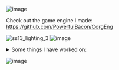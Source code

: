 ![image](https://github-readme-stats.vercel.app/api?username=powerfulbacon&show_icons=true&bg_color=30,e96443,904e95&title_color=fff&text_color=fff&include_all_commits=true&count_private=true)

Check out the game engine I made:
https://github.com/PowerfulBacon/CorgEng

![ss13_lighting_3](https://user-images.githubusercontent.com/26465327/211149029-e62c1c85-0b04-487a-8099-9e18385b9f82.png)
![image](https://github.com/PowerfulBacon/PowerfulBacon/assets/26465327/de411ba5-36c7-404c-b783-4b5fa53448db)

<details>

<summary>Some things I have worked on:</summary>

### Space Station 13 Fancy Lighting

A beautiful shadow based lighting system utilising some fun transformation math. Unfortunately due to the restrictions of the engine, I was unable to overcome the client lag caused by Byond's KEEP_TOGETHER flag causing lag when rendering lights.
![ss13_lighting_2](https://user-images.githubusercontent.com/26465327/211149034-34594b84-1eb9-4d58-8cfe-500bda91bae3.png)

### Random art

![syndie base png](https://user-images.githubusercontent.com/26465327/211148989-89e0d010-0cd7-4d81-89d0-f3c47616b623.png)
![space ian](https://user-images.githubusercontent.com/26465327/211149006-f6374137-4f44-438d-ba21-c760da3a39af.png)

### GGJ2022

Some screenshots of a rimworld inspired game I made in 10 days for the global game jam 2022.

![151660809-42c4ef5e-74f9-451c-80ab-d45a63042c6b](https://user-images.githubusercontent.com/26465327/211149016-359ef87c-aa96-4a4f-b923-78a9e171408c.png)
</details>

![image](https://profile-counter.glitch.me/powerfulbacon/count.svg)
